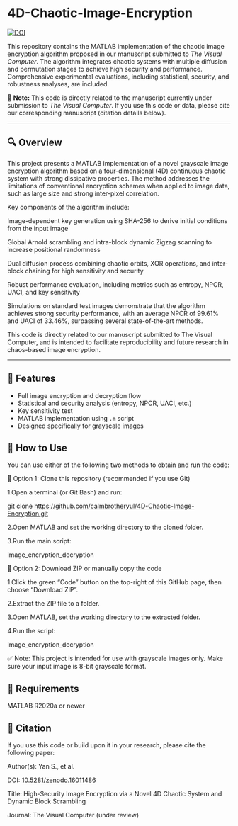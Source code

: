 # 4D-Chaotic-Image-Encryption

[![DOI](https://zenodo.org/badge/DOI/10.5281/zenodo.16011486.svg)](https://doi.org/10.5281/zenodo.16011486)

This repository contains the MATLAB implementation of the chaotic image encryption algorithm proposed in our manuscript submitted to *The Visual Computer*. The algorithm integrates chaotic systems with multiple diffusion and permutation stages to achieve high security and performance. Comprehensive experimental evaluations, including statistical, security, and robustness analyses, are included.

📌 **Note:** This code is directly related to the manuscript currently under submission to *The Visual Computer*. If you use this code or data, please cite our corresponding manuscript (citation details below).

---

## 🔍 Overview
This project presents a MATLAB implementation of a novel grayscale image encryption algorithm based on a four-dimensional (4D) continuous chaotic system with strong dissipative properties. The method addresses the limitations of conventional encryption schemes when applied to image data, such as large size and strong inter-pixel correlation.

Key components of the algorithm include:

Image-dependent key generation using SHA-256 to derive initial conditions from the input image

Global Arnold scrambling and intra-block dynamic Zigzag scanning to increase positional randomness

Dual diffusion process combining chaotic orbits, XOR operations, and inter-block chaining for high sensitivity and security

Robust performance evaluation, including metrics such as entropy, NPCR, UACI, and key sensitivity

Simulations on standard test images demonstrate that the algorithm achieves strong security performance, with an average NPCR of 99.61% and UACI of 33.46%, surpassing several state-of-the-art methods.

This code is directly related to our manuscript submitted to The Visual Computer, and is intended to facilitate reproducibility and future research in chaos-based image encryption.



---

## 🚀 Features

- Full image encryption and decryption flow
- Statistical and security analysis (entropy, NPCR, UACI, etc.)
- Key sensitivity test
- MATLAB implementation using `.m` script
- Designed specifically for grayscale images


## 🧪 How to Use

You can use either of the following two methods to obtain and run the code:

🔹 Option 1: Clone this repository (recommended if you use Git)

1.Open a terminal (or Git Bash) and run:

git clone https://github.com/calmbrotheryul/4D-Chaotic-Image-Encryption.git

2.Open MATLAB and set the working directory to the cloned folder.

3.Run the main script:

image_encryption_decryption

🔹 Option 2: Download ZIP or manually copy the code

1.Click the green “Code” button on the top-right of this GitHub page, then choose “Download ZIP”.

2.Extract the ZIP file to a folder.

3.Open MATLAB, set the working directory to the extracted folder.

4.Run the script:

image_encryption_decryption

✅ Note: This project is intended for use with grayscale images only. Make sure your input image is 8-bit grayscale format.


## 🔧 Requirements

MATLAB R2020a or newer


## 📄 Citation
If you use this code or build upon it in your research, please cite the following paper:

Author(s): Yan S., et al.

DOI: [10.5281/zenodo.16011486](https://doi.org/10.5281/zenodo.16011486)

Title: High-Security Image Encryption via a Novel 4D Chaotic System and Dynamic Block Scrambling

Journal: The Visual Computer (under review)


